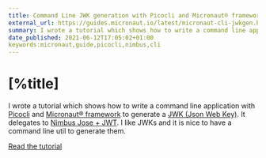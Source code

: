 ```yaml
---
title: Command Line JWK generation with Picocli and Micronaut® framework
external_url: https://guides.micronaut.io/latest/micronaut-cli-jwkgen.html
summary: I wrote a tutorial which shows how to write a command line application with Picocli and Micronaut® framework to generate a JWK (Json Web Key)
date_published: 2021-06-12T17:05:02+01:00
keywords:micronaut,guide,picocli,nimbus,cli
---
```


# [%title]

I wrote a tutorial which shows how to write a command line application with [Picocli](https://picocli.info/) and [Micronaut® framework](https://micronaut.io) to generate a [JWK (Json Web Key)](https://datatracker.ietf.org/doc/html/rfc7517). It delegates to [Nimbus Jose + JWT](https://connect2id.com/products/nimbus-jose-jwt). I like JWKs and it is nice to have a command line util to generate them. 

[Read the tutorial]([%external_url])


